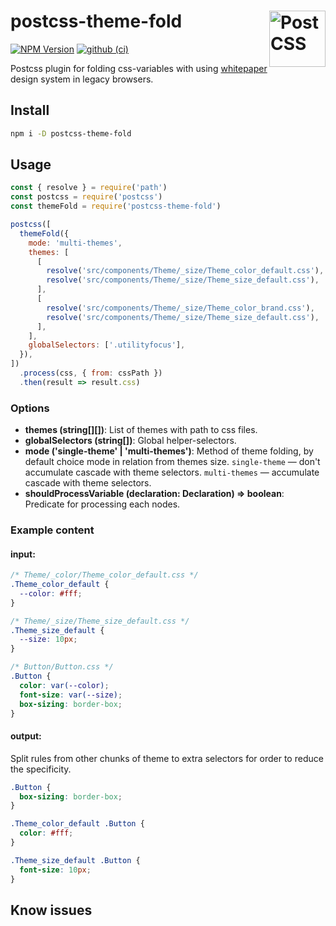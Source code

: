# postcss-theme-fold [<img src="https://postcss.github.io/postcss/logo.svg" alt="PostCSS" width="90" height="90" align="right">][postcss]

[![NPM Version][npm-img]][npm-url] [![github (ci)][github-ci]][github-ci]

Postcss plugin for folding css-variables with using [whitepaper](whitepaper) design system in legacy browsers.

## Install

```sh
npm i -D postcss-theme-fold
```

## Usage

```js
const { resolve } = require('path')
const postcss = require('postcss')
const themeFold = require('postcss-theme-fold')

postcss([
  themeFold({
    mode: 'multi-themes',
    themes: [
      [
        resolve('src/components/Theme/_size/Theme_color_default.css'),
        resolve('src/components/Theme/_size/Theme_size_default.css'),
      ],
      [
        resolve('src/components/Theme/_size/Theme_color_brand.css'),
        resolve('src/components/Theme/_size/Theme_size_default.css'),
      ],
    ],
    globalSelectors: ['.utilityfocus'],
  }),
])
  .process(css, { from: cssPath })
  .then(result => result.css)
```

### Options

* **themes (string[][])**: List of themes with path to css files.
* **globalSelectors (string[])**: Global helper-selectors.
* **mode ('single-theme' | 'multi-themes')**: Method of theme folding, by default choice mode in relation from themes size. `single-theme` — don't accumulate cascade with theme selectors. `multi-themes` — accumulate cascade with theme selectors.
* **shouldProcessVariable (declaration: Declaration) => boolean**: Predicate for processing each nodes.

### Example content

#### input:

```css
/* Theme/_color/Theme_color_default.css */
.Theme_color_default {
  --color: #fff;
}

/* Theme/_size/Theme_size_default.css */
.Theme_size_default {
  --size: 10px;
}

/* Button/Button.css */
.Button {
  color: var(--color);
  font-size: var(--size);
  box-sizing: border-box;
}
```

#### output:

Split rules from other chunks of theme to extra selectors for order to reduce the specificity.

```css
.Button {
  box-sizing: border-box;
}

.Theme_color_default .Button {
  color: #fff;
}

.Theme_size_default .Button {
  font-size: 10px;
}
```

## Know issues

[npm-img]: https://img.shields.io/npm/v/postcss-theme-fold.svg
[npm-url]: https://www.npmjs.com/package/postcss-theme-fold
[github-ci]: https://github.com/yarastqt/postcss-theme-fold/workflows/ci/badge.svg?branch=master

[whitepaper]: http://whitepaper.tools
[PostCSS]: https://github.com/postcss/postcss
